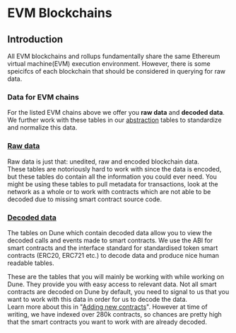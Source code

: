 # EVM Blockchains

## Introduction

All EVM blockchains and rollups fundamentally share the same Ethereum virtual machine(EVM) execution environment. However, there is some speicifcs of each blockchain that should be considered in querying for raw data.

### Data for EVM chains

For the listed EVM chains above we offer you **raw data** and **decoded data**. We further work with these tables in our [abstraction](../abstractions/) tables to standardize and normalize this data.

### [**Raw data**](raw-data/chains/)

Raw data is just that: unedited, raw and encoded blockchain data.\
These tables are notoriously hard to work with since the data is encoded, but these tables do contain all the information you could ever need. You might be using these tables to pull metadata for transactions, look at the network as a whole or to work with contracts which are not able to be decoded due to missing smart contract source code.

### [**Decoded data**](./#decoded-data)

The tables on Dune which contain decoded data allow you to view the decoded calls and events made to smart contracts. We use the ABI for smart contracts and the interface standard for standardised token smart contracts (ERC20, ERC721 etc.) to decode data and produce nice human readable tables.

These are the tables that you will mainly be working with while working on Dune. They provide you with easy access to relevant data. Not all smart contracts are decoded on Dune by default, you need to signal to us that you want to work with this data in order for us to decode the data.\
Learn more about this in "[Adding new contracts](../../duneapp/adding-new-contracts.md)". However at time of writing, we have indexed over 280k contracts, so chances are pretty high that the smart contracts you want to work with are already decoded.
